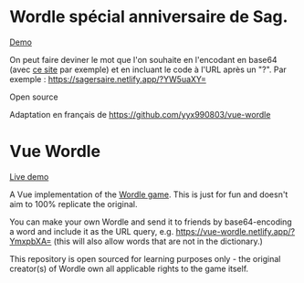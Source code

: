 # Wordle spécial anniversaire de Sag.



[Demo](https://sagersaire.netlify.app)

On peut faire deviner le mot que l'on souhaite en l'encodant en base64 (avec [ce site](https://www.base64encode.org/) par exemple) et en incluant le code à l'URL après un "?". Par exemple : https://sagersaire.netlify.app/?YW5uaXY=

Open source

Adaptation en français de https://github.com/yyx990803/vue-wordle



# Vue Wordle

[Live demo](https://vue-wordle.netlify.app/)

A Vue implementation of the [Wordle game](https://www.powerlanguage.co.uk/wordle/). This is just for fun and doesn't aim to 100% replicate the original.

You can make your own Wordle and send it to friends by base64-encoding a word and include it as the URL query, e.g. https://vue-wordle.netlify.app/?YmxpbXA= (this will also allow words that are not in the dictionary.)

This repository is open sourced for learning purposes only - the original creator(s) of Wordle own all applicable rights to the game itself.
